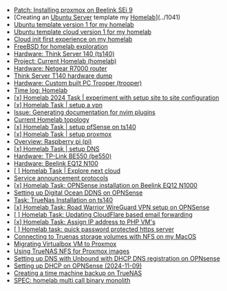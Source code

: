 - [Patch: Installing proxmox on Beelink SEi 9](../1030)
- [Creating an [Ubuntu Server](../670) template my [Homelab](../578)](../1041)
- [Ubuntu template version 1 for my homelab](../1062)
- [Ubuntu template cloud version 1 for my homelab](../1063)
- [Cloud init first experience on my homelab](../1064)
- [FreeBSD for homelab exploration](../562)
- [Hardware: Think Server 140 (ts140)](../563)
- [Project: Current Homelab (homelab)](../578)
- [Hardware: Netgear R7000 router](../579)
- [Think Server T140 hardware dump](../580)
- [Hardware: Custom built PC Trooper (trooper)](../581)
- [Time log: Homelab](../584)
- [[x] Homelab 2024 Task | experiment with setup site to site configuration](../590)
- [[x] Homelab Task | setup a vpn](../610)
- [Issue: Generating documentation for nvim plugins](../622)
- [Current Homelab topology](../626)
- [[x] Homelab Task | setup pfSense on ts140](../629)
- [[x] Homelab Task | setup proxmox](../661)
- [Overview: Raspberry pi (pi)](../663)
- [[x] Homelab Task | setup DNS](../667)
- [Hardware: TP-Link BE550 (be550)](../685)
- [Hardware: Beelink EQ12 N100](../699)
- [[ ] Homelab Task | Explore next cloud](../701)
- [Service announcement protocols](../705)
- [[x] Homelab Task: OPNSense installation on Beelink EQ12 N1000](../772)
- [Setting up Digital Ocean DDNS on OPNSense](../777)
- [Task: TrueNas Installation on ts140](../783)
- [[x] Homelab Task: Road Warrior WireGuard VPN setup on OPNSense](../787)
- [[ ] Homelab Task: Updating CloudFlare based email forwarding](../794)
- [[x] Homelab Task: Assign IP address to PHP VM's](../795)
- [[ ] Homelab task: quick password protected https server](../803)
- [Connecting to Truenas storage volumes with NFS on my MacOS](../871)
- [Migrating Virtualbox VM to Proxmox](../875)
- [Using TrueNAS NFS for Proxmox images](../877)
- [Setting up DNS with Unbound with DHCP DNS registration on OPNsense](../878)
- [Setting up DHCP on OPNSense (2024-11-09)](../880)
- [Creating a time machine backup on TrueNAS](../895)
- [SPEC: homelab multi call binary monolith](../901)
